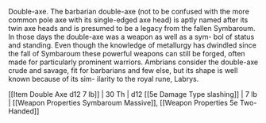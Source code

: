 Double-axe. The barbarian double-axe (not to be confused with the more common pole axe with its single-edged axe head) is aptly named after its twin axe heads and is presumed to be a legacy from the fallen Symbaroum. In those days the double-axe was a weapon as well as a sym- bol of status and standing. Even though the knowledge of metallurgy has dwindled since the fall of Symbaroum these powerful weapons can still be forged, often made for particularly prominent warriors. Ambrians consider the double-axe crude and savage, fit for barbarians and few else, but its shape is well known because of its sim- ilarity to the royal rune, Labrys.

[[Item Double Axe d12 7 lb]]                  | 30 Th       | d12 [[5e Damage Type slashing]]    | 7 lb   | [[Weapon Properties Symbaroum Massive]], [[Weapon Properties 5e Two-Handed]]       